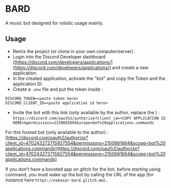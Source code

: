 # BARD

A music bot designed for rolistic usage mainly.

## Usage


- Remix the project (or clone in your own computer/server).
- Login into the Discord Developer dashboard ([https://discord.com/developers/applications/](https://discord.com/developers/applications/) and create a new application.
- In the created application, activate the "bot" and copy the Token and the application ID.
- Create a `.env` file and put the token inside :

```
DISCORD_TOKEN=<paste token here>
DISCORD_CLIENT_ID=<paste application id here>
```

- Invite the bot with this link (only available by the author, replace the ) : `https://discord.com/oauth2/authorize?client_id=<COPY APPLICATION ID HERE>&permissions=2150681664&scope=bot%20applications.commands`


For this hosted bot (only available to the author) :  [https://discord.com/oauth2/authorize?client_id=470243272715927554&permissions=2150681664&scope=bot%20applications.commands](https://discord.com/oauth2/authorize?client_id=470243272715927554&permissions=2150681664&scope=bot%20applications.commands)

If you don't have a boosted app on glitch for the bot, before starting using command, you must wake up the bot by calling the URL of the app (for instance here `https://nakasar-bard.glitch.me`)..
